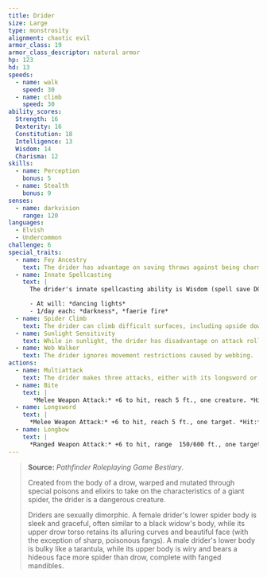 ```yaml
---
title: Drider
size: Large
type: monstrosity
alignment: chaotic evil
armor_class: 19
armor_class_descriptor: natural armor
hp: 123
hd: 13
speeds:
  - name: walk
    speed: 30
  - name: climb
    speed: 30
ability_scores:
  Strength: 16
  Dexterity: 16
  Constitution: 18
  Intelligence: 13
  Wisdom: 14
  Charisma: 12
skills:
  - name: Perception
    bonus: 5
  - name: Stealth
    bonus: 9
senses:
  - name: darkvision
    range: 120
languages:
  - Elvish
  - Undercommon
challenge: 6
special_traits:
  - name: Fey Ancestry
    text: The drider has advantage on saving throws against being charmed, and magic can't put the drider to sleep.
  - name: Innate Spellcasting
    text: |
      The drider's innate spellcasting ability is Wisdom (spell save DC 13). The drider can innately cast the following spells, requiring no material components:

      - At will: *dancing lights*
      - 1/day each: *darkness*, *faerie fire*
  - name: Spider Climb
    text: The drider can climb difficult surfaces, including upside down on ceilings, without needing to make an ability check.
  - name: Sunlight Sensitivity
    text: While in sunlight, the drider has disadvantage on attack rolls, as well as on Wisdom (Perception) checks that rely on sight.
  - name: Web Walker
    text: The drider ignores movement restrictions caused by webbing.
actions:
  - name: Multiattack
    text: The drider makes three attacks, either with its longsword or its longbow. It can replace one of those attacks with a bite attack.
  - name: Bite
    text: |
       *Melee Weapon Attack:* +6 to hit, reach 5 ft., one creature. *Hit:* 2 (1d4) piercing damage plus 9 (2d8) poison damage.
  - name: Longsword
    text: |
      *Melee Weapon Attack:* +6 to hit, reach 5 ft., one target. *Hit:* 7 (1d8 + 3) slashing damage, or 8 (1d10  + 3) slashing damage if used with two hands.
  - name: Longbow
    text: |
      *Ranged Weapon Attack:* +6 to hit, range  150/600 ft., one target. *Hit:* 7 (1d8 + 3) piercing damage plus 4 (1d8) poison damage.
---
```


> **Source:** *Pathfinder Roleplaying Game Bestiary*.
>
> Created from the body of a drow, warped and mutated through special poisons and elixirs to take on the characteristics of a giant spider, the drider is a dangerous creature.
>
> Driders are sexually dimorphic. A female drider's lower spider body is sleek and graceful, often similar to a black widow's body, while its upper drow torso retains its alluring curves and beautiful face (with the exception of sharp, poisonous fangs). A male drider's lower body is bulky like a tarantula, while its upper body is wiry and bears a hideous face more spider than drow, complete with fanged mandibles.
